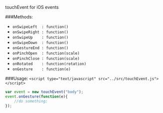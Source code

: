 touchEvent for iOS events

###Methods:
* `onSwipeLeft  : function()`
* `onSwipeRight : function()`
* `onSwipeUp    : function()`
* `onSwipeDown  : function()`
* `onGestureEnd : function()`
* `onPinchOpen  : function(scale)`
* `onPinchClose : function(scale)`
* `onRotated    : function(rotation)`
* `onGesture    : function(e)`

###Usage:
`<script type="text/javascript" src="../src/touchEvent.js"></script>`

```js
var event = new touchEvent("body");
event.onGesture(function(e){
	//do something;
});
```